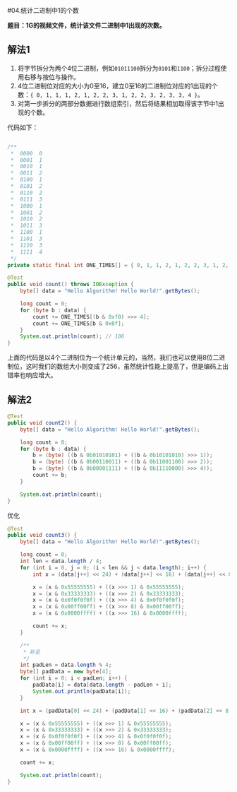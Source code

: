 #04.统计二进制中1的个数

**题目：1G的视频文件，统计该文件二进制中1出现的次数。**

## 解法1

1. 将字节拆分为两个4位二进制，例如`01011100`拆分为`0101`和`1100`；拆分过程使用右移与按位与操作。
2. 4位二进制位对应的大小为0至16，建立0至16的二进制位对应的1出现的个数：`{ 0, 1, 1, 1, 2, 1, 2, 2, 3, 1, 2, 2, 3, 2, 3, 3, 4 }`。
3. 对第一步拆分的两部分数据进行数组索引，然后将结果相加取得该字节中1出现的个数。

代码如下：
```Java

/**
 *  0000  0
 *  0001  1
 *  0010  1
 *  0011  2
 *  0100  1
 *  0101  2
 *  0110  2
 *  0111  3
 *  1000  1
 *  1001  2
 *  1010  2
 *  1011  3
 *  1100  1
 *  1101  3
 *  1110  3
 *  1111  4
 */
private static final int ONE_TIMES[] = { 0, 1, 1, 2, 1, 2, 2, 3, 1, 2, 2, 3, 2, 3, 3, 4 };

@Test
public void count() throws IOException {
	byte[] data = "Hello Algorithm! Hello World!".getBytes();

	long count = 0;
	for (byte b : data) {
		count += ONE_TIMES[(b & 0xf0) >>> 4];
		count += ONE_TIMES[b & 0x0f];
	}
	System.out.println(count); // 106
}
```

上面的代码是以4个二进制位为一个统计单元的，当然，我们也可以使用8位二进制位，这时我们的数组大小则变成了256，虽然统计性能上提高了，但是编码上出错率也响应增大。

## 解法2

```Java
@Test
public void count2() {
	byte[] data = "Hello Algorithm! Hello World!".getBytes();

	long count = 0;
	for (byte b : data) {
		b = (byte) ((b & 0b01010101) + ((b & 0b10101010) >>> 1));
		b = (byte) ((b & 0b00110011) + ((b & 0b11001100) >>> 2));
		b = (byte) ((b & 0b00001111) + ((b & 0b11110000) >>> 4));
		count += b;
	}

	System.out.println(count);
}
```
优化

```Java
@Test
public void count3() {
	byte[] data = "Hello Algorithm! Hello World!".getBytes();

	long count = 0;
	int len = data.length / 4;
	for (int i = 0, j = 0; (i < len && j < data.length); i++) {
		int x = (data[j++] << 24) + (data[j++] << 16) + (data[j++] << 8) + (data[j++]);

		x = (x & 0x55555555) + ((x >>> 1) & 0x55555555);
		x = (x & 0x33333333) + ((x >>> 2) & 0x33333333);
		x = (x & 0x0f0f0f0f) + ((x >>> 4) & 0x0f0f0f0f);
		x = (x & 0x00ff00ff) + ((x >>> 8) & 0x00ff00ff);
		x = (x & 0x0000ffff) + ((x >>> 16) & 0x0000ffff);

		count += x;
	}

	/**
	 * 补足
	 */
	int padLen = data.length % 4;
	byte[] padData = new byte[4];
	for (int i = 0; i < padLen; i++) {
		padData[i] = data[data.length - padLen + i];
		System.out.println(padData[i]);
	}

	int x = (padData[0] << 24) + (padData[1] << 16) + (padData[2] << 8) + (padData[3]);

	x = (x & 0x55555555) + ((x >>> 1) & 0x55555555);
	x = (x & 0x33333333) + ((x >>> 2) & 0x33333333);
	x = (x & 0x0f0f0f0f) + ((x >>> 4) & 0x0f0f0f0f);
	x = (x & 0x00ff00ff) + ((x >>> 8) & 0x00ff00ff);
	x = (x & 0x0000ffff) + ((x >>> 16) & 0x0000ffff);

	count += x;

	System.out.println(count);
}
```